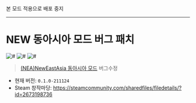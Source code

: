 ﻿
 본 모드 적용으로 배포 중지
 
 -----------------------------------------------------------------------------
 
 # NEW 동아시아 모드 버그 패치
![#](https://img.shields.io/steam/downloads/2673198736?style=flat-square)
![#](https://img.shields.io/steam/release-date/2673198736?style=flat-square)
![#](https://img.shields.io/steam/size/2673198736?style=flat-square)

> [(NEA)NewEastAsia 동아시아 모드](https://steamcommunity.com/sharedfiles/filedetails/?id=2621592309) 버그수정

 - 현재 버전: `0.1.0-211124`
 - Steam 창작마당: https://steamcommunity.com/sharedfiles/filedetails/?id=2673198736

